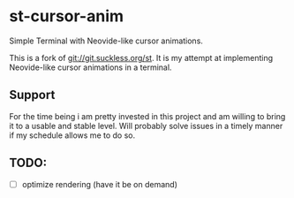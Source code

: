 # st-cursor-anim
Simple Terminal with Neovide-like cursor animations.

This is a fork of [git://git.suckless.org/st](). It is my attempt at implementing Neovide-like cursor animations in a terminal.

## Support
For the time being i am pretty invested in this project and am willing to bring it to a usable and stable level. Will probably solve issues in a timely manner if my schedule allows me to do so.

## TODO:
- [ ] optimize rendering (have it be on demand)

